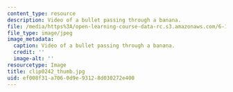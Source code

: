```yaml
---
content_type: resource
description: Video of a bullet passing through a banana.
file: /media/https%3A/open-learning-course-data-rc.s3.amazonaws.com/6-163-strobe-project-laboratory-fall-2005/ef008f31a7060d9e93128d030272e400_clip0242_thumb.jpg
file_type: image/jpeg
image_metadata:
  caption: Video of a bullet passing through a banana.
  credit: ''
  image-alt: ''
resourcetype: Image
title: clip0242_thumb.jpg
uid: ef008f31-a706-0d9e-9312-8d030272e400
---
```

